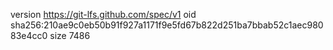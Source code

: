 version https://git-lfs.github.com/spec/v1
oid sha256:210ae9c0eb50b91f927a1171f9e5fd67b822d251ba7bbab52c1aec98083e4cc0
size 7486
